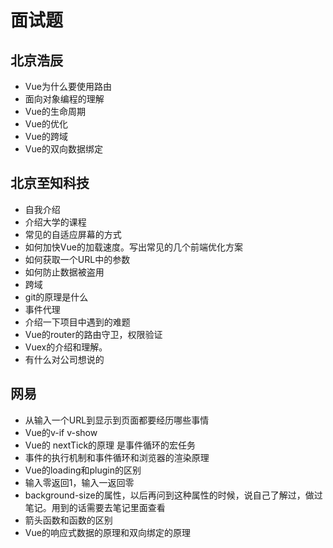# 面试题

## 北京浩辰

* Vue为什么要使用路由
* 面向对象编程的理解
* Vue的生命周期
* Vue的优化
* Vue的跨域
* Vue的双向数据绑定

## 北京至知科技

* 自我介绍
* 介绍大学的课程
* 常见的自适应屏幕的方式
* 如何加快Vue的加载速度。写出常见的几个前端优化方案
* 如何获取一个URL中的参数
* 如何防止数据被盗用
* 跨域
* git的原理是什么
* 事件代理
* 介绍一下项目中遇到的难题
* Vue的router的路由守卫，权限验证
* Vuex的介绍和理解。
* 有什么对公司想说的

## 网易

* 从输入一个URL到显示到页面都要经历哪些事情
* Vue的v-if v-show
* Vue的 nextTick的原理 是事件循环的宏任务
* 事件的执行机制和事件循环和浏览器的渲染原理
* Vue的loading和plugin的区别
* 输入零返回1，输入一返回零
* background-size的属性，以后再问到这种属性的时候，说自己了解过，做过笔记。用到的话需要去笔记里面查看
* 箭头函数和函数的区别
* Vue的响应式数据的原理和双向绑定的原理